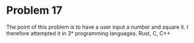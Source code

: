 # Problem 17

The point of this problem is to have a user input a number and square it.
I therefore attempted it in 3\* programming languages.
Rust, C, C++

